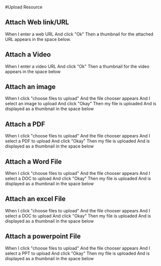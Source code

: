#Upload Resource

## Attach Web link/URL
When I enter a web URL
And click "Ok"
Then a thumbnail for the attached URL appears in the space below.

###

## Attach a Video
When I enter a video URL
And click "Ok"
Then a thumbnail for the video appears in the space below

###

## Attach an image
When I click "choose files to upload"
And the file chooser appears
And I select an image to upload
And click "Okay"
Then my file is uploaded
And is displayed as a thumbnail in the space below

###

## Attach a PDF
When I click "choose files to upload"
And the file chooser appears
And I select a PDF to upload
And click "Okay"
Then my file is uploaded
And is displayed as a thumbnail in the space below

###

## Attach a Word File
When I click "choose files to upload"
And the file chooser appears
And I select a DOC to upload
And click "Okay"
Then my file is uploaded
And is displayed as a thumbnail in the space below

###

## Attach an excel File
When I click "choose files to upload"
And the file chooser appears
And I select a DOC to upload
And click "Okay"
Then my file is uploaded
And is displayed as a thumbnail in the space below

###

## Attach a powerpoint File
When I click "choose files to upload"
And the file chooser appears
And I select a PPT to upload
And click "Okay"
Then my file is uploaded
And is displayed as a thumbnail in the space below

###

